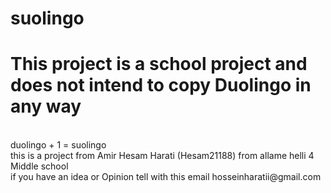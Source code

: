 # suolingo
<h1>This project is a school project and does not intend to copy Duolingo in any way</h1>
</br>
duolingo + 1 = suolingo
</br>
this is a project from Amir Hesam Harati (Hesam21188) from allame helli 4 Middle school
</br>
if you have an idea or Opinion tell with this email
<a>hosseinharatii@gmail.com</a>
